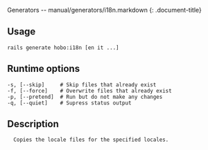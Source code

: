 Generators -- manual/generators/i18n.markdown
{: .document-title}


## Usage

    

    rails generate hobo:i18n [en it ...]


## Runtime options

    

    -s, [--skip]     # Skip files that already exist
    -f, [--force]    # Overwrite files that already exist
    -p, [--pretend]  # Run but do not make any changes
    -q, [--quiet]    # Supress status output


## Description

    


      Copies the locale files for the specified locales.
